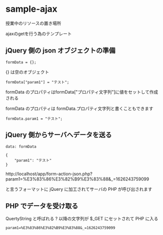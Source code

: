 # sample-ajax
授業中のリソースの置き場所

ajaxのgetを行う為のテンプレート
## jQuery 側の json オブジェクトの準備
``` javscript
formData = {};
```
{} は空のオブジェクト
``` javscript
formData["param1"] = "テスト";
```
formData のプロパティはformData["プロパティ文字列"]に値をセットして作成される

formData のプロパティは formData.プロパティ文字列と書くこともできます
``` javscript
formData.param1 = "テスト";
```
## jQuery 側からサーバへデータを送る
``` javscript
data: formData
```
``` javscript
{
	"param1": "テスト"
}
```
http://localhost/app/form-action-json.php?param1=%E3%83%86%E3%82%B9%E3%83%88&_=1626243759099

と言うフォーマットに jQuery に加工されてサーバの PHP が呼び出されます
## PHP でデータを受け取る
QuertyString と呼ばれる ? 以降の文字列が $_GET にセットされて PHP に入る
``` javscript
param1=%E3%83%86%E3%82%B9%E3%83%88&_=1626243759099
```
